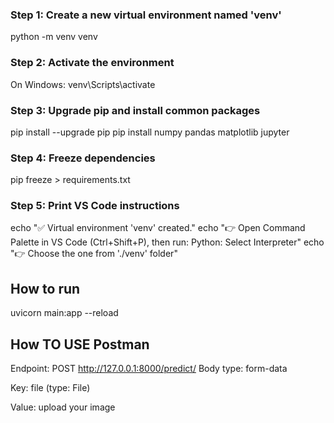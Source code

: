 ### Step 1: Create a new virtual environment named 'venv'
python -m venv venv

### Step 2: Activate the environment
 On Windows:
 venv\Scripts\activate

### Step 3: Upgrade pip and install common packages
pip install --upgrade pip
pip install numpy pandas matplotlib jupyter

### Step 4: Freeze dependencies
pip freeze > requirements.txt

### Step 5: Print VS Code instructions
echo "✅ Virtual environment 'venv' created."
echo "👉 Open Command Palette in VS Code (Ctrl+Shift+P), then run: Python: Select Interpreter"
echo "👉 Choose the one from './venv' folder"

## How to run
uvicorn main:app --reload

## How TO USE Postman
Endpoint: POST http://127.0.0.1:8000/predict/
Body type: form-data

Key: file (type: File)

Value: upload your image
